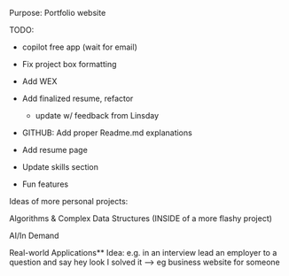 Purpose:
Portfolio website


TODO:
- copilot free app (wait for email)

- Fix project box formatting

- Add WEX

- Add finalized resume, refactor
    - update w/ feedback from Linsday

- GITHUB: Add proper Readme.md explanations

- Add resume page

- Update skills section 

- Fun features






Ideas of more personal projects:

Algorithms & Complex Data Structures (INSIDE of a more flashy project)

AI/In Demand

Real-world Applications** Idea: e.g. in an interview lead an employer to a question and say hey look I solved it 
--> eg business website for someone





